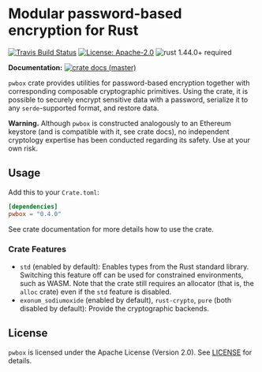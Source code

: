 # Modular password-based encryption for Rust

[![Travis Build Status](https://img.shields.io/travis/com/exonum/pwbox-rs/master.svg?label=Linux%20Build)](https://travis-ci.com/exonum/pwbox-rs) 
[![License: Apache-2.0](https://img.shields.io/github/license/exonum/pwbox-rs.svg)](https://github.com/exonum/pwbox-rs/blob/master/LICENSE)
![rust 1.44.0+ required](https://img.shields.io/badge/rust-1.44.0+-blue.svg?label=Required%20Rust)

**Documentation:** [![crate docs (master)](https://img.shields.io/badge/master-yellow.svg?label=docs)](https://exonum.github.io/pwbox-rs/pwbox/)

`pwbox` crate provides utilities for password-based encryption together with
corresponding composable cryptographic primitives. Using the crate, it is
possible to securely encrypt sensitive data with a password, serialize it
to any `serde`-supported format, and restore data.

**Warning.** Although `pwbox` is constructed analogously to an Ethereum keystore
(and is compatible with it, see crate docs), no independent cryptology expertise has been conducted
regarding its safety. Use at your own risk.

## Usage

Add this to your `Crate.toml`:

```toml
[dependencies]
pwbox = "0.4.0"
``` 

See crate documentation for more details how to use the crate.

### Crate Features

- `std` (enabled by default): Enables types from the Rust standard library. Switching
  this feature off can be used for constrained environments, such as WASM. Note that
  the crate still requires an allocator (that is, the `alloc` crate) even
  if the `std` feature is disabled.
- `exonum_sodiumoxide` (enabled by default), `rust-crypto`, `pure` (both disabled by default):
  Provide the cryptographic backends.

## License

`pwbox` is licensed under the Apache License (Version 2.0). See [LICENSE](LICENSE) for details.
